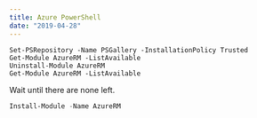 ```yaml
---
title: Azure PowerShell
date: "2019-04-28"
---
```


```
Set-PSRepository -Name PSGallery -InstallationPolicy Trusted
Get-Module AzureRM -ListAvailable
Uninstall-Module AzureRM
Get-Module AzureRM -ListAvailable
```

Wait until there are none left.

```powershell
Install-Module -Name AzureRM
```
